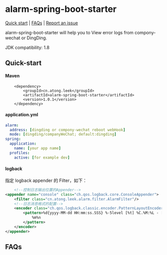 # alarm-spring-boot-starter

[Quick start](https://gitcode.net/u011552171/alarm-spring-boot-starter#quick-start) | [FAQs](https://gitcode.net/u011552171/alarm-spring-boot-starter#faqs) | [Report an issue](https://gitcode.net/u011552171/alarm-spring-boot-starter/-/issues/new)

alarm-spring-boot-starter will help you to View error logs from compony-wechat or DingDing.  

JDK compatibility:  1.8  

## Quick-start
#### Maven
        <dependency>
            <groupId>cn.atong.leek</groupId>
            <artifactId>alarm-spring-boot-starter</artifactId>
            <version>1.0.1</version>
        </dependency>
#### application.yml
```yaml
alarm:
  address: [dingding or compony-wechat reboot webHook]
  mode: [dingding/companyWeChat; default:dingding]
spring:
  application:
    name: [your app name]
  profiles:
    active: [for example dev]
```
#### logback
指定 logback appender 的 Filter，如下：

```xml
    <!--控制日志输出位置的Appender-->
<appender name="console" class="ch.qos.logback.core.ConsoleAppender">
    <filter class="cn.atong.leek.alarm.filter.AlarmFilter"/>
    <!--日志消息格式的配置-->
    <encoder class="ch.qos.logback.classic.encoder.PatternLayoutEncoder">
        <pattern>%d{yyyy-MM-dd HH:mm:ss.SSS} %-5level [%t] %C.%M:%L - [traceId:%X{traceId}] [businessId:%X{businessId}]
            %m%n
        </pattern>
    </encoder>
</appender>
```

## FAQs